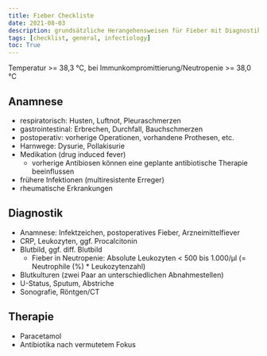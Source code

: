 ```yaml
---
title: Fieber Checkliste
date: 2021-08-03
description: grundsätzliche Herangehensweisen für Fieber mit Diagnostik- und Therapiemöglichkeiten
tags: [checklist, general, infectiology]
toc: True
---
```

<!-- LTeX: language=de-DE -->

Temperatur >= 38,3 °C, bei Immunkompromittierung/Neutropenie >= 38,0 °C

## Anamnese

- respiratorisch: Husten, Luftnot, Pleuraschmerzen
- gastrointestinal: Erbrechen, Durchfall, Bauchschmerzen
- postoperativ: vorherige Operationen, vorhandene Prothesen, etc.
- Harnwege: Dysurie, Pollakisurie
- Medikation (drug induced fever)
  - vorherige Antibiosen können eine geplante antibiotische Therapie beeinflussen
- frühere Infektionen (multiresistente Erreger)
- rheumatische Erkrankungen

## Diagnostik

- Anamnese: Infektzeichen, postoperatives Fieber, Arzneimittelfiever
- CRP, Leukozyten, ggf. Procalcitonin
- Blutbild, ggf. diff. Blutbild
  - Fieber in Neutropenie: Absolute Leukozyten < 500 bis 1.000/µl (= Neutrophile (%) * Leukozytenzahl)
- Blutkulturen (zwei Paar an unterschiedlichen Abnahmestellen)
- U-Status, Sputum, Abstriche
- Sonografie, Röntgen/CT

## Therapie

- Paracetamol
- Antibiotika nach vermutetem Fokus
